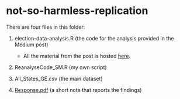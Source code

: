 # not-so-harmless-replication

There are four files in this folder:

1. election-data-analysis.R (the code for the analysis provided in the Medium post)
   - All the material from the post is hosted [here](https://github.com/ssriva1998/das2023_repl/blob/main/election-data-analysis.R).

2. ReanalyseCode_SM.R (my own script)

3. All_States_GE.csv (the main dataset)

4. [Response.pdf](https://github.com/sumitrmishra/not-so-harmless-replication/blob/master/Response.pdf) (a short note that reports the findings)